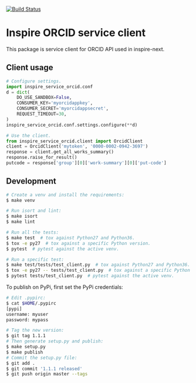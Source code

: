 [![Build Status](https://travis-ci.org/puntonim/inspire-service-orcid.svg?branch=master)](https://travis-ci.org/puntonim/inspire-service-orcid)

# Inspire ORCID service client

This package is service client for ORCID API used in inspire-next.

## Client usage

```python
# Configure settings.
import inspire_service_orcid.conf
d = dict(
    DO_USE_SANDBOX=False,
    CONSUMER_KEY='myorcidappkey',
    CONSUMER_SECRET='myorcidappsecret',
    REQUEST_TIMEOUT=30,
)
inspire_service_orcid.conf.settings.configure(**d)

# Use the client.
from inspire_service_orcid.client import OrcidClient
client = OrcidClient('mytoken', '0000-0002-0942-3697')
response = client.get_all_works_summary()
response.raise_for_result()
putcode = response['group'][0]['work-summary'][0]['put-code']
```

## Development

```bash
# Create a venv and install the requirements:
$ make venv

# Run isort and lint:
$ make isort
$ make lint

# Run all the tests:
$ make test  # tox against Python27 and Python36.
$ tox -e py27  # tox against a specific Python version.
$ pytest  # pytest against the active venv.

# Run a specific test:
$ make test/tests/test_client.py  # tox against Python27 and Python36.
$ tox -e py27 -- tests/test_client.py  # tox against a specific Python version.
$ pytest tests/test_client.py  # pytest against the active venv.
```

To publish on PyPi, first set the PyPi credentials:

```bash
# Edit .pypirc:
$ cat $HOME/.pypirc
[pypi]
username: myuser
password: mypass
```

```bash
# Tag the new version:
$ git tag 1.1.1
# Then generate setup.py and publish:
$ make setup.py
$ make publish
# Commit the setup.py file:
$ git add .
$ git commit '1.1.1 released'
$ git push origin master --tags
```
